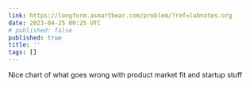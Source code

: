 ```yaml
---
link: https://longform.asmartbear.com/problem/?ref=labnotes.org
date: 2023-04-25 00:25 UTC
# published: false
published: true
title: ''
tags: []
---
```


Nice chart of what goes wrong with product market fit and startup stuff
